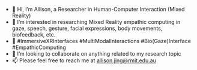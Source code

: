 - 👋 Hi, I’m Allison, a Researcher in Human-Computer Interaction (Mixed Reality)
- 👀 I’m interested in researching Mixed Reality empathic computing in gaze, speech, gesture, facial expressions, body movements, biofeedback, etc.
- 🌱 #ImmersiveXRInterfaces #MultiModalInteractions #Bio(Gaze)Interface #EmpathicComputing
- 💞️ I’m looking to collaborate on anything related to my research topic
- 📫 Please feel free to reach me at allison.jing@rmit.edu.au

<!---
alysonjing/alysonjing is a ✨ special ✨ repository because its `README.md` (this file) appears on your GitHub profile.
You can click the Preview link to take a look at your changes.
--->
